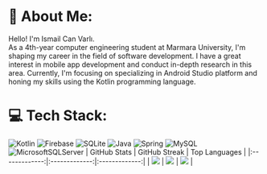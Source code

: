 # 💫 About Me:
Hello! I'm Ismail Can Varlı. <br>As a 4th-year computer engineering student at Marmara University, I'm shaping my career in the field of software development. I have a great interest in mobile app development and conduct in-depth research in this area. Currently, I'm focusing on specializing in Android Studio platform and honing my skills using the Kotlin programming language.

# 💻 Tech Stack:
![Kotlin](https://img.shields.io/badge/kotlin-%237F52FF.svg?style=for-the-badge&logo=kotlin&logoColor=white) ![Firebase](https://img.shields.io/badge/Firebase-039BE5?style=for-the-badge&logo=Firebase&logoColor=white) ![SQLite](https://img.shields.io/badge/sqlite-%2307405e.svg?style=for-the-badge&logo=sqlite&logoColor=white) ![Java](https://img.shields.io/badge/java-%23ED8B00.svg?style=for-the-badge&logo=openjdk&logoColor=white) ![Spring](https://img.shields.io/badge/spring-%236DB33F.svg?style=for-the-badge&logo=spring&logoColor=white) ![MySQL](https://img.shields.io/badge/mysql-%2300000f.svg?style=for-the-badge&logo=mysql&logoColor=white) ![MicrosoftSQLServer](https://img.shields.io/badge/Microsoft%20SQL%20Server-CC2927?style=for-the-badge&logo=microsoft%20sql%20server&logoColor=white) 
| GitHub Stats | GitHub Streak | Top Languages |
|:-------------:|:-------------:|:-------------:|
| ![](https://github-readme-stats.vercel.app/api?username=ismailcv&theme=dark&hide_border=false&include_all_commits=true&count_private=false) | ![](https://github-readme-streak-stats.herokuapp.com/?user=ismailcv&theme=dark&hide_border=false) | ![](https://github-readme-stats.vercel.app/api/top-langs/?username=ismailcv&theme=dark&hide_border=false&include_all_commits=true&count_private=false&layout=compact) |


<!-- Proudly created with GPRM ( https://gprm.itsvg.in ) -->
